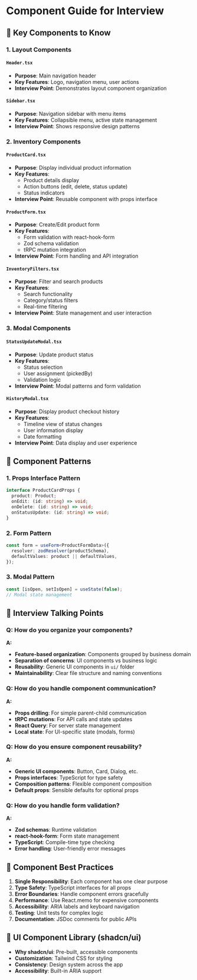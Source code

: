 # Component Guide for Interview

## 🎯 **Key Components to Know**

### **1. Layout Components**

#### `Header.tsx`
- **Purpose**: Main navigation header
- **Key Features**: Logo, navigation menu, user actions
- **Interview Point**: Demonstrates layout component organization

#### `Sidebar.tsx`
- **Purpose**: Navigation sidebar with menu items
- **Key Features**: Collapsible menu, active state management
- **Interview Point**: Shows responsive design patterns

### **2. Inventory Components**

#### `ProductCard.tsx`
- **Purpose**: Display individual product information
- **Key Features**: 
  - Product details display
  - Action buttons (edit, delete, status update)
  - Status indicators
- **Interview Point**: Reusable component with props interface

#### `ProductForm.tsx`
- **Purpose**: Create/Edit product form
- **Key Features**:
  - Form validation with react-hook-form
  - Zod schema validation
  - tRPC mutation integration
- **Interview Point**: Form handling and API integration

#### `InventoryFilters.tsx`
- **Purpose**: Filter and search products
- **Key Features**:
  - Search functionality
  - Category/status filters
  - Real-time filtering
- **Interview Point**: State management and user interaction

### **3. Modal Components**

#### `StatusUpdateModal.tsx`
- **Purpose**: Update product status
- **Key Features**:
  - Status selection
  - User assignment (pickedBy)
  - Validation logic
- **Interview Point**: Modal patterns and form validation

#### `HistoryModal.tsx`
- **Purpose**: Display product checkout history
- **Key Features**:
  - Timeline view of status changes
  - User information display
  - Date formatting
- **Interview Point**: Data display and user experience

## 🔧 **Component Patterns**

### **1. Props Interface Pattern**
```typescript
interface ProductCardProps {
  product: Product;
  onEdit: (id: string) => void;
  onDelete: (id: string) => void;
  onStatusUpdate: (id: string) => void;
}
```

### **2. Form Pattern**
```typescript
const form = useForm<ProductFormData>({
  resolver: zodResolver(productSchema),
  defaultValues: product || defaultValues,
});
```

### **3. Modal Pattern**
```typescript
const [isOpen, setIsOpen] = useState(false);
// Modal state management
```

## 📝 **Interview Talking Points**

### **Q: How do you organize your components?**
**A:** 
- **Feature-based organization**: Components grouped by business domain
- **Separation of concerns**: UI components vs business logic
- **Reusability**: Generic UI components in `ui/` folder
- **Maintainability**: Clear file structure and naming conventions

### **Q: How do you handle component communication?**
**A:**
- **Props drilling**: For simple parent-child communication
- **tRPC mutations**: For API calls and state updates
- **React Query**: For server state management
- **Local state**: For UI-specific state (modals, forms)

### **Q: How do you ensure component reusability?**
**A:**
- **Generic UI components**: Button, Card, Dialog, etc.
- **Props interfaces**: TypeScript for type safety
- **Composition patterns**: Flexible component composition
- **Default props**: Sensible defaults for optional props

### **Q: How do you handle form validation?**
**A:**
- **Zod schemas**: Runtime validation
- **react-hook-form**: Form state management
- **TypeScript**: Compile-time type checking
- **Error handling**: User-friendly error messages

## 🚀 **Component Best Practices**

1. **Single Responsibility**: Each component has one clear purpose
2. **Type Safety**: TypeScript interfaces for all props
3. **Error Boundaries**: Handle component errors gracefully
4. **Performance**: Use React.memo for expensive components
5. **Accessibility**: ARIA labels and keyboard navigation
6. **Testing**: Unit tests for complex logic
7. **Documentation**: JSDoc comments for public APIs

## 🎨 **UI Component Library (shadcn/ui)**

- **Why shadcn/ui**: Pre-built, accessible components
- **Customization**: Tailwind CSS for styling
- **Consistency**: Design system across the app
- **Accessibility**: Built-in ARIA support 